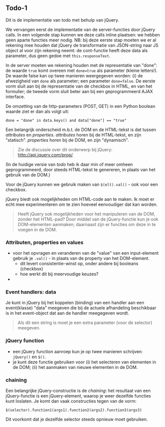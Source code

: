 ## Todo-1

Dit is de implementatie van todo met behulp van jQuery.

We vervangen eerst de implementatie van de server-functies door jQuery calls. In een volgende stap kunnen we deze calls inline plaatsen: we hebben geen aparte functies meer nodig. NB: bij deze eerste stap moeten we er al rekening mee houden dat jQuery de transformatie van JSON-string naar JS object al voor zijn rekening neemt: de cont-functie heeft deze data als parameter, dus geen gedoe met `this.responseText`.

In de server moeten we rekening houden met de representatie van "done": de waarde `true` komt overeen met `done=true` als parameter (kleine letters!). De waarde false kan op twee manieren weergegeven worden: (i) de afwezigheid van `done` als parameter; een parameter `done=false`. De eerste vorm sluit aan bij de representatie van de checkbox in HTML, en van het formulier; de tweede vorm sluit beter aan bij een geprogrammeerd AJAX interface.

De omzetting van de http-parameters (POST, GET) in een Python boolean waarde ziet er dan als volgt uit: 

`done = "done" in data.keys() and data["done"] == "true"`

Een belangrijk onderscheid m.b.t. de DOM en de HTML-tekst is dat tussen *attributes* en *properties*. *attributes* horen bij de HTML-tekst, en zijn "statisch". *properties* horen bij de DOM, en zijn "dynamisch". 

> Zie de discussie over dit onderwerp bij jQuery: http://api.jquery.com/prop/.

(In de huidige versie van *todo* heb ik daar min of meer omheen geprogrammeerd, door steeds HTML-tekst te genereren, in plaats van het gebruik van de DOM.)

Voor de jQuery kunnen we gebruik maken van `$(elt).val()` - ook voor een checkbox.

jQuery biedt ook mogelijkheden om HTML-code aan te maken. Ik moet er echt mee experimenteren om te zien hoeveel eenvoudiger dat kan worden.

> Heeft jQuery ook mogelijkheden voor het manipuleren van de DOM, zonder het HTML-pad? Door middel van de jQuery-functie kun je ook DOM-elementen aanmaken; daarnaast zijn er functies om deze in te voegen in de DOM.

### Attributen, properties en values

* voor het opvragen en veranderen van de "value" van een input-element gebruik je `.val()` - in plaats van de property van het DOM-element.
    * dit levert consistentie-winst op, onder andere bij booleans (checkbox)
    * hoe werkt dit bij meervoudige keuzes?
*

### Event handlers: data

Je kunt in jQuery bij het koppelen (binding) van een handler aan een event(klasse) "data" meegeven die bij de actuele afhandeling beschikbaar is in het event-object dat aan de handler meegegeven wordt.

> Als dit een string is moet je een extra parameter (voor de selector) meegeven.

### jQuery function

* een jQuery function aanroep kun je op twee manieren schrijven: `jQuery()` en `$()`.
* je kunt deze functie gebruiken voor (i) het selecteren van elementen in de DOM; (ii) het aanmaken van nieuwe elementen in de DOM.

### chaining 

Een belangrijke jQuery-constructie is de *chaining*: het resultaat van een jQuery-functie is een jQuery-element, waarop je weer dezelfde functies kunt loslaten. Je komt dan vaak constructies tegen van de vorm:

`$(selector).function1(args1).function2(args2).function3(args3)`

Dit voorkomt dat je dezelfde selector steeds opnieuw moet gebruiken.

